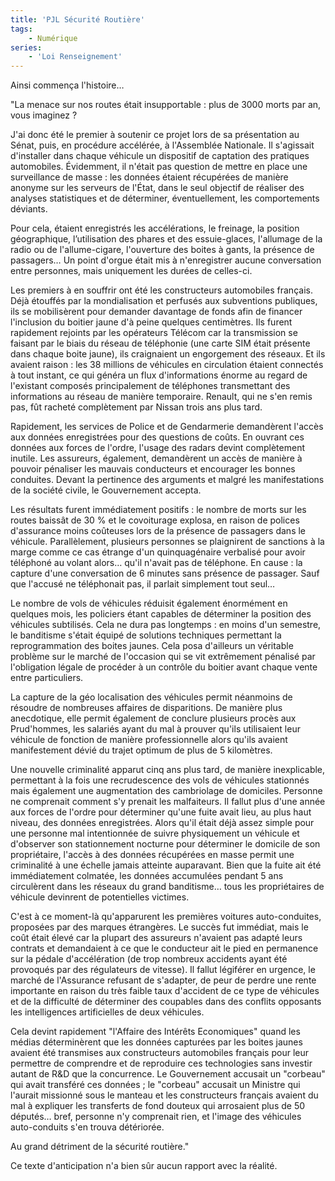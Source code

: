 ```yaml
---
title: 'PJL Sécurité Routière'
tags:
    - Numérique
series:
    - 'Loi Renseignement'
---
```


Ainsi commença l'histoire…

"La menace sur nos routes était insupportable&nbsp;: plus de 3000 morts par an,
vous imaginez&nbsp;?

<!-- more -->

J'ai donc été le premier à soutenir ce projet lors de sa présentation au Sénat,
puis, en procédure accélérée, à l'Assemblée Nationale. Il s'agissait d'installer
dans chaque véhicule un dispositif de captation des pratiques automobiles.
Évidemment, il n'était pas question de mettre en place une surveillance de
masse&nbsp;: les données étaient récupérées de manière anonyme sur les serveurs
de l'État, dans le seul objectif de réaliser des analyses statistiques et de
déterminer, éventuellement, les comportements déviants.

Pour cela, étaient enregistrés les accélérations, le freinage, la position
géographique, l’utilisation des phares et des essuie-glaces, l'allumage de la
radio ou de l'allume-cigare, l'ouverture des boites à gants, la présence de
passagers… Un point d'orgue était mis à n'enregistrer aucune conversation entre
personnes, mais uniquement les durées de celles-ci.

Les premiers à en souffrir ont été les constructeurs automobiles français. Déjà
étouffés par la mondialisation et perfusés aux subventions publiques, ils se
mobilisèrent pour demander davantage de fonds afin de financer l'inclusion du
boitier jaune d'à peine quelques centimètres. Ils furent rapidement rejoints par
les opérateurs Télécom car la transmission se faisant par le biais du réseau de
téléphonie (une carte SIM était présente dans chaque boite jaune), ils
craignaient un engorgement des réseaux. Et ils avaient raison&nbsp;: les 38
millions de véhicules en circulation étaient connectés à tout instant, ce qui
généra un flux d'informations énorme au regard de l'existant composés
principalement de téléphones transmettant des informations au réseau de manière
temporaire. Renault, qui ne s'en remis pas, fût racheté complètement par Nissan
trois ans plus tard.

Rapidement, les services de Police et de Gendarmerie demandèrent l'accès aux
données enregistrées pour des questions de coûts. En ouvrant ces données aux
forces de l'ordre, l'usage des radars devint complètement inutile. Les
assureurs, également, demandèrent un accès de manière à pouvoir pénaliser les
mauvais conducteurs et encourager les bonnes conduites. Devant la pertinence des
arguments et malgré les manifestations de la société civile, le Gouvernement
accepta.

Les résultats furent immédiatement positifs&nbsp;: le nombre de morts sur les
routes baissât de 30 % et le covoiturage explosa, en raison de polices
d'assurance moins coûteuses lors de la présence de passagers dans le véhicule.
Parallèlement, plusieurs personnes se plaignirent de sanctions à la marge comme
ce cas étrange d'un quinquagénaire verbalisé pour avoir téléphoné au volant
alors… qu'il n'avait pas de téléphone. En cause&nbsp;: la capture d'une
conversation de 6 minutes sans présence de passager. Sauf que l'accusé ne
téléphonait pas, il parlait simplement tout seul…

Le nombre de vols de véhicules réduisit également énormément en quelques mois,
les policiers étant capables de déterminer la position des véhicules subtilisés.
Cela ne dura pas longtemps&nbsp;: en moins d'un semestre, le banditisme s'était
équipé de solutions techniques permettant la reprogrammation des boites jaunes.
Cela posa d'ailleurs un véritable problème sur le marché de l'occasion qui se
vit extrêmement pénalisé par l'obligation légale de procéder à un contrôle du
boitier avant chaque vente entre particuliers.

La capture de la géo localisation des véhicules permit néanmoins de résoudre de
nombreuses affaires de disparitions. De manière plus anecdotique, elle permit
également de conclure plusieurs procès aux Prud'hommes, les salariés ayant du
mal à prouver qu'ils utilisaient leur véhicule de fonction de manière
professionnelle alors qu'ils avaient manifestement dévié du trajet optimum de
plus de 5 kilomètres.

Une nouvelle criminalité apparut cinq ans plus tard, de manière inexplicable,
permettant à la fois une recrudescence des vols de véhicules stationnés mais
également une augmentation des cambriolage de domiciles. Personne ne comprenait
comment s'y prenait les malfaiteurs. Il fallut plus d'une année aux forces de
l'ordre pour déterminer qu'une fuite avait lieu, au plus haut niveau, des
données enregistrées. Alors qu'il était déjà assez simple pour une personne mal
intentionnée de suivre physiquement un véhicule et d'observer son stationnement
nocturne pour déterminer le domicile de son propriétaire, l'accès à des données
récupérées en masse permit une criminalité à une échelle jamais atteinte
auparavant. Bien que la fuite ait été immédiatement colmatée, les données
accumulées pendant 5 ans circulèrent dans les réseaux du grand banditisme… tous
les propriétaires de véhicule devinrent de potentielles victimes.

C'est à ce moment-là qu'apparurent les premières voitures auto-conduites,
proposées par des marques étrangères. Le succès fut immédiat, mais le coût était
élevé car la plupart des assureurs n'avaient pas adapté leurs contrats et
demandaient à ce que le conducteur ait le pied en permanence sur la pédale
d'accélération (de trop nombreux accidents ayant été provoqués par des
régulateurs de vitesse). Il fallut légiférer en urgence, le marché de
l'Assurance refusant de s'adapter, de peur de perdre une rente importante en
raison du très faible taux d'accident de ce type de véhicules et de la
difficulté de déterminer des coupables dans des conflits opposants les
intelligences artificielles de deux véhicules.

Cela devint rapidement "l'Affaire des Intérêts Economiques" quand les médias
déterminèrent que les données capturées par les boites jaunes avaient été
transmises aux constructeurs automobiles français pour leur permettre de
comprendre et de reproduire ces technologies sans investir autant de R&amp;D que
la concurrence. Le Gouvernement accusait un "corbeau" qui avait transféré ces
données ; le "corbeau" accusait un Ministre qui l'aurait missionné sous le
manteau et les constructeurs français avaient du mal à expliquer les transferts
de fond douteux qui arrosaient plus de 50 députés… bref, personne n'y comprenait
rien, et l'image des véhicules auto-conduits s'en trouva détériorée.

Au grand détriment de la sécurité routière."

Ce texte d'anticipation n'a bien sûr aucun rapport avec la réalité.
